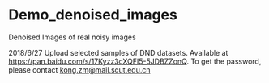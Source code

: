 # Demo_denoised_images
Denoised Images of real noisy images

2018/6/27 Upload selected samples of DND datasets. Available at https://pan.baidu.com/s/17Kyzz3cXQFI5-5JDBZZonQ. To get the password, please contact kong.zm@mail.scut.edu.cn
